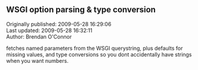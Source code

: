 ## WSGI option parsing & type conversion  
Originally published: 2009-05-28 16:29:06  
Last updated: 2009-05-28 16:32:11  
Author: Brendan O'Connor  
  
fetches named parameters from the WSGI querystring, plus defaults for missing values, and type conversions so you dont accidentally have strings when you want numbers.